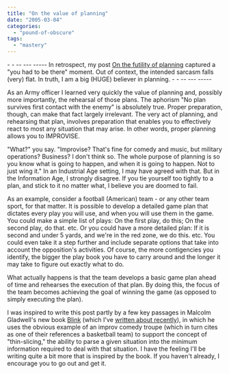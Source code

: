 ```yaml
---
title: "On the value of planning"
date: "2005-03-04"
categories: 
  - "pound-of-obscure"
tags: 
  - "mastery"
---
```


\- - -- --- ----- In retrospect, my post [On the futility of planning](https://gbrettmiller.com/2005/02/10/the-futility-of-planning-ahead/) captured a "you had to be there" moment. Out of context, the intended sarcasm falls (very) flat. In truth, I am a big (HUGE) believer in planning. - - -- --- -----

As an Army officer I learned very quickly the value of planning and, possibly more importantly, the rehearsal of those plans. The aphorism "No plan survives first contact with the enemy" is absolutely true. Proper preparation, though, can make that fact largely irrelevant. The very act of planning, and rehearsing that plan, involves preparation that enables you to effectively react to most any situation that may arise. In other words, proper planning allows you to IMPROVISE.

"What?" you say. "Improvise? That's fine for comedy and music, but military operations? Business? I don't think so. The whole purpose of planning is so you know what is going to happen, and when it is going to happen. Not to just wing it." In an Industrial Age setting, I may have agreed with that. But in the Information Age, I strongly disagree. If you tie yourself too tightly to a plan, and stick to it no matter what, I believe you are doomed to fail.

As an example, consider a football (American) team - or any other team sport, for that matter. It is possible to develop a detailed game plan that dictates every play you will use, and when you will use them in the game. You could make a simple list of plays: On the first play, do this; On the second play, do that. etc. Or you could have a more detailed plan: If it is second and under 5 yards, and we're in the red zone, we do this. etc. You could even take it a step further and include separate options that take into account the opposition's activities. Of course, the more contigencies you identify, the bigger the play book you have to carry around and the longer it may take to figure out exactly what to do.

What actually happens is that the team develops a basic game plan ahead of time and rehearses the execution of that plan. By doing this, the focus of the team becomes achieving the goal of winning the game (as opposed to simply executing the plan).

I was inspired to write this post partly by a few key passages in Malcolm Gladwell's new book [Blink](http://www.amazon.com/exec/obidos/ASIN/0316172324/gbrettmiller-20) (which I've [written about recently](http://nsl.blogspot.com/2005/03/art-of-subtle-influence.html)), in which he uses the obvious example of an improv comedy troupe (which in turn cites as one of their references a basketball team) to support the concept of "thin-slicing," the ability to parse a given situation into the minimum information required to deal with that situation. I have the feeling I'll be writing quite a bit more that is inspired by the book. If you haven't already, I encourage you to go out and get it.
